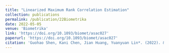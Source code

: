 ```yaml
---
title: "Linearized Maximum Rank Correlation Estimation"
collection: publications
permalink: /publication/22Biometrika
date: 2022-05-05
venue: 'Biometrika'
link: 'https://doi.org/10.1093/biomet/asac027'
paperurl: 'https://doi.org/10.1093/biomet/asac027'
citation: 'Guohao Shen, Kani Chen, Jian Huang, Yuanyuan Lin*. (2022). &quot;&quot; <i>Biometrika. </i>'
---
```

